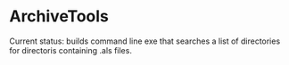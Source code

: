 # ArchiveTools
Current status: builds command line exe that searches a list of directories for directoris containing .als files.
